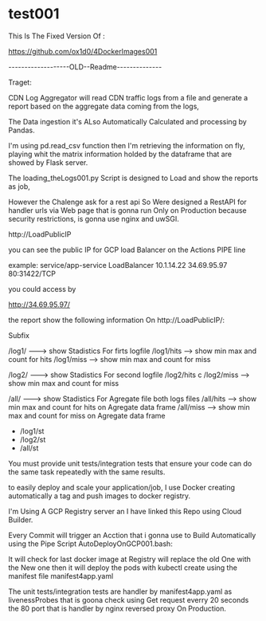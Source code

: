 # test001
This Is The Fixed Version Of :

https://github.com/ox1d0/4DockerImages001

-------------------OLD--Readme--------------

Traget:

CDN Log Aggregator will read CDN traffic logs from a file and generate a report based on the aggregate data coming from the logs,

The Data ingestion it's ALso Automatically Calculated and processing by Pandas.

I'm using pd.read_csv function then I'm retrieving the information on fly, playing whit the matrix information holded by the dataframe that are showed by Flask server.

The loading_theLogs001.py Script is designed to Load and show the reports as job,

However the Chalenge ask for a rest api So Were designed a RestAPI for handler urls via Web page that is gonna run Only on Production because security restrictions, is gonna use nginx and uwSGI.

http://LoadPublicIP

you can see the public IP for GCP load Balancer on the Actions PIPE line

example: service/app-service LoadBalancer 10.1.14.22 34.69.95.97 80:31422/TCP

you could access by

http://34.69.95.97/

the report show the following information On http://LoadPublicIP/:

Subfix

/log1/ ---> show Stadistics For firts logfile /log1/hits --> show min max and count for hits /log1/miss --> show min max and count for miss

/log2/ ---> show Stadistics For second logfile /log2/hits c /log2/miss --> show min max and count for miss

/all/ ---> show Stadistics For Agregate file both logs files /all/hits --> show min max and count for hits on Agregate data frame /all/miss --> show min max and count for miss on Agregate data frame

+ /log1/st
+ /log2/st
+ /all/st

You must provide unit tests/integration tests that ensure your code can do the same task repeatedly with the same results.

to easily deploy and scale your application/job, I use Docker creating automatically a tag and push images to docker registry.

I'm Using A GCP Registry server an I have linked this Repo using Cloud Builder.

Every Commit will trigger an Acction that i gonna use to Build Automatically using the Pipe Script AutoDeployOnGCP001.bash:

It will check for last docker image at Registry will replace the old One with the New one then it will deploy the pods with kubectl create using the manifest file manifest4app.yaml

The unit tests/integration tests are handler by manifest4app.yaml as livenessProbes that is goona check using Get request everry 20 seconds the 80 port that is handler by nginx reversed proxy On Production.
